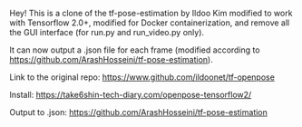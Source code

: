 Hey! This is a clone of the tf-pose-estimation by Ildoo Kim modified to work with Tensorflow 2.0+, modified for Docker containerization, and remove all the GUI interface (for run.py and run_video.py only).

It can now output a .json file for each frame (modified according to https://github.com/ArashHosseini/tf-pose-estimation).

Link to the original repo: https://www.github.com/ildoonet/tf-openpose

Install: https://take6shin-tech-diary.com/openpose-tensorflow2/

Output to .json: https://github.com/ArashHosseini/tf-pose-estimation

